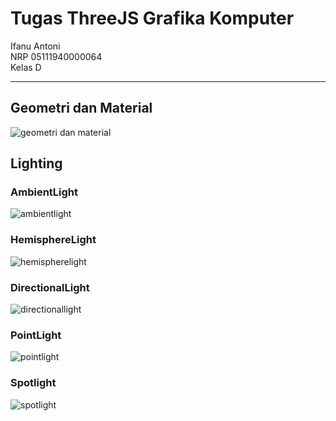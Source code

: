 # Tugas ThreeJS Grafika Komputer

Ifanu Antoni <br>
NRP 05111940000064 <br>
Kelas D <br>

<hr>

## Geometri dan Material
![geometri dan material](media/geometry.gif)

## Lighting
### AmbientLight
![ambientlight](media/ambientlight.gif)

### HemisphereLight
![hemispherelight](media/hemispherelight.gif)

### DirectionalLight
![directionallight](media/directionallight.gif)

### PointLight
![pointlight](media/pointlight.gif)

### Spotlight
![spotlight](media/spotlight.gif)
